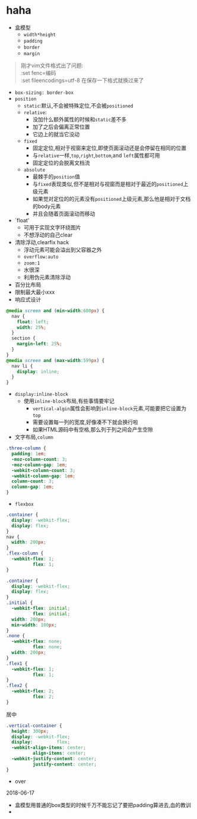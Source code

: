 # haha
-	盒模型
	- `width*height`
	- `padding`
	- `border`
	- `margin`
> 刚才vim文件格式出了问题:<br>
> :set fenc=编码 <br>
> :set fileencodings=utf-8 在保存一下格式就换过来了

- `box-sizing: border-box`
- `position`
	- `static`:默认,不会被特殊定位,不会被`positioned`
	- `relative`:
		- 没加什么额外属性的时候和`static`差不多
		- 加了之后会偏离正常位置
		- 它边上的就当它没动
	- `fixed`
		- 固定定位,相对于视窗来定位,即使页面滚动还是会停留在相同的位置
		- 与`relative`一样,`top`,`right`,`bottom`,and `left`属性都可用
		- 固定定位的会脱离文档流
	- `absolute`
		- 最棘手的`position`值
		- 与`fixed`表现类似,但不是相对与视窗而是相对于最近的`positioned`上级元素
		- 如果觉对定位的的元素没有`positioned`上级元素,那么他是相对于文档的body元素
		- 并且会随着页面滚动而移动
- `float'
	- 可用于实现文字环绕图片
	- 不想浮动的自己clear
- 清除浮动,clearfix hack
	- 浮动元素可能会溢出到父容器之外
	- `overflow:auto`
	- `zoom:1`
	- 水很深
	- 利用伪元素清除浮动
- 百分比布局
- 限制最大最小xxx
- 响应式设计
```css
@media screen and (min-width:600px) {
  nav {
    float: left;
    width: 25%;
  }
  section {
    margin-left: 25%;
  }
}
@media screen and (max-width:599px) {
  nav li {
    display: inline;
  }
}
```
- `display:inline-block`
	- 使用`inline-block`布局,有些事情要牢记
		- `vertical-algin`属性会影响到`inline-block`元素,可能要把它设置为`top`
		- 需要设置每一列的宽度,好像凑不下就会换行啦
		- 如果HTML源码中有空格,那么列于列之间会产生空隙
- 文字布局,`column`
```css
.three-column {
  padding: 1em;
  -moz-column-count: 3;
  -moz-column-gap: 1em;
  -webkit-column-count: 3;
  -webkit-column-gap: 1em;
  column-count: 3;
  column-gap: 1em;
}
```
- `flexbox`
```css
.container {
  display: -webkit-flex;
  display: flex;
}
nav {
  width: 200px;
}
.flex-column {
  -webkit-flex: 1;
          flex: 1;
}
```

```css
.container {
  display: -webkit-flex;
  display: flex;
}
.initial {
  -webkit-flex: initial;
          flex: initial;
  width: 200px;
  min-width: 100px;
}
.none {
  -webkit-flex: none;
          flex: none;
  width: 200px;
}
.flex1 {
  -webkit-flex: 1;
          flex: 1;
}
.flex2 {
  -webkit-flex: 2;
          flex: 2;
}
```
居中
```css
.vertical-container {
  height: 300px;
  display: -webkit-flex;
  display:         flex;
  -webkit-align-items: center;
          align-items: center;
  -webkit-justify-content: center;
          justify-content: center;
}
```
- over

<div style="position:absolute;margin-right:0;margin bottom:0;">
2018-06-17
<div>

- 盒模型用普通的box类型的时候千万不能忘记了要把padding算进去,血的教训
- 

